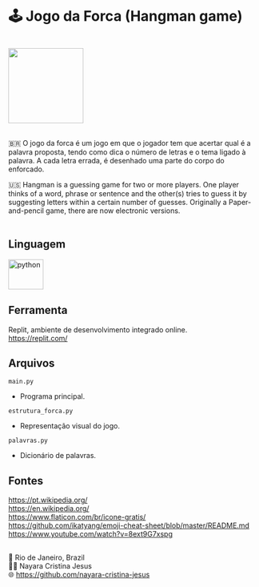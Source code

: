 # :joystick: Jogo da Forca (Hangman game) 

<br> <img src="https://cdn-icons-png.flaticon.com/512/6168/6168591.png" width="150" height="150" /> <br><br>

:brazil: O jogo da forca é um jogo em que o jogador tem que acertar qual é a palavra proposta, tendo como dica o número de letras e o tema ligado à palavra. A cada letra errada, é desenhado uma parte do corpo do enforcado. <br>

:us: Hangman is a guessing game for two or more players. One player thinks of a word, phrase or sentence and the other(s) tries to guess it by suggesting letters within a certain number of guesses. Originally a Paper-and-pencil game, there are now electronic versions. <br><br>

## Linguagem 

<p align="left">
  <img src="https://cdn.jsdelivr.net/gh/devicons/devicon/icons/python/python-original.svg" alt="python" width="70" height="60"/>
</p>

## Ferramenta 
Replit, ambiente de desenvolvimento integrado online. <br> 
https://replit.com/

## Arquivos 

`main.py` <br> 
- Programa principal. <br> 

`estrutura_forca.py` <br> 
- Representação visual do jogo. <br> 

`palavras.py` <br> 
- Dicionário de palavras.

## Fontes <br>
https://pt.wikipedia.org/ <br>
https://en.wikipedia.org/ <br>
https://www.flaticon.com/br/icone-gratis/ <br>
https://github.com/ikatyang/emoji-cheat-sheet/blob/master/README.md <br>
https://www.youtube.com/watch?v=8ext9G7xspg 

## 
:round_pushpin: Rio de Janeiro, Brazil <br>
:woman_technologist: Nayara Cristina Jesus <br>
:globe_with_meridians: https://github.com/nayara-cristina-jesus


